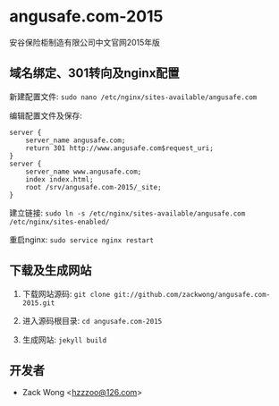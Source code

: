angusafe.com-2015
=============

安谷保险柜制造有限公司中文官网2015年版


域名绑定、301转向及nginx配置
-----

新建配置文件: ``sudo nano /etc/nginx/sites-available/angusafe.com``

编辑配置文件及保存: 

    server {
        server_name angusafe.com;
        return 301 http://www.angusafe.com$request_uri;
    }
    server {
        server_name www.angusafe.com;
        index index.html;
        root /srv/angusafe.com-2015/_site;
    }

建立链接: ``sudo ln -s /etc/nginx/sites-available/angusafe.com /etc/nginx/sites-enabled/``

重启nginx: ``sudo service nginx restart``


下载及生成网站
-----

1. 下载网站源码: ``git clone git://github.com/zackwong/angusafe.com-2015.git``

2. 进入源码根目录: ``cd angusafe.com-2015``

3. 生成网站: ``jekyll build``


开发者
---------

* Zack Wong &lt;hzzzoo@126.com&gt;
